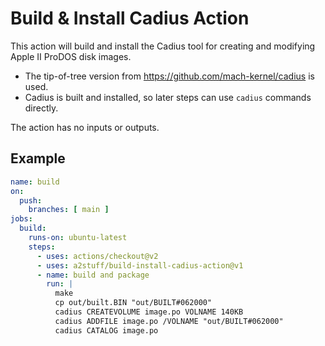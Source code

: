 # Build & Install Cadius Action

This action will build and install the Cadius tool for creating and modifying Apple II ProDOS disk images.

* The tip-of-tree version from https://github.com/mach-kernel/cadius is used.
* Cadius is built and installed, so later steps can use `cadius` commands directly.

The action has no inputs or outputs. 

## Example

```yml
name: build
on:
  push:
    branches: [ main ]
jobs:
  build:
    runs-on: ubuntu-latest
    steps:
      - uses: actions/checkout@v2
      - uses: a2stuff/build-install-cadius-action@v1
      - name: build and package
        run: |
          make
          cp out/built.BIN "out/BUILT#062000"
          cadius CREATEVOLUME image.po VOLNAME 140KB 
          cadius ADDFILE image.po /VOLNAME "out/BUILT#062000"
          cadius CATALOG image.po
```
